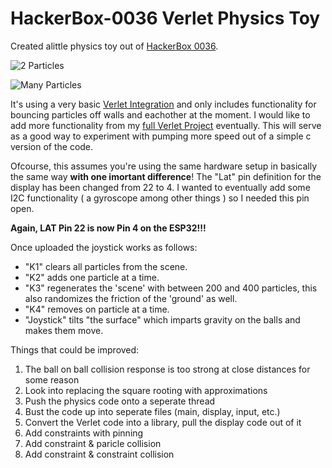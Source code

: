 # HackerBox-0036 Verlet Physics Toy
Created alittle physics toy out of [HackerBox 0036](https://www.instructables.com/id/HackerBox-0036-JumboTron/). 

![2 Particles](https://github.com/jgoergen/HackerBox-0036/blob/master/2particles.GIF?raw=true "2 Particles")

![Many Particles](https://github.com/jgoergen/HackerBox-0036/blob/master/manyparticles.GIF?raw=true "Many Particles")

It's using a very basic [Verlet Integration](https://en.wikipedia.org/wiki/Verlet_integration) and only includes functionality for bouncing particles off walls and eachother at the moment. I would like to add more functionality from my [full Verlet Project](https://github.com/jgoergen/VerletAlgorythm) eventually. This will serve as a good way to experiment with pumping more speed out of a simple c version of the code. 

Ofcourse, this assumes you're using the same hardware setup in basically the same way **with one imortant difference**!
The "Lat" pin definition for the display has been changed from 22 to 4. I wanted to eventually add some I2C functionality ( a gyroscope among other things ) so I needed this pin open.

**Again, LAT Pin 22 is now Pin 4 on the ESP32!!!**

Once uploaded the joystick works as follows:
* "K1" clears all particles from the scene.
* "K2" adds one particle at a time.
* "K3" regenerates the 'scene' with between 200 and 400 particles, this also randomizes the friction of the 'ground' as well.
* "K4" removes on particle at a time.
* "Joystick" tilts "the surface" which imparts gravity on the balls and makes them move.

Things that could be improved:
1. The ball on ball collision response is too strong at close distances for some reason
2. Look into replacing the square rooting with approximations
3. Push the physics code onto a seperate thread
4. Bust the code up into seperate files (main, display, input, etc.)
5. Convert the Verlet code into a library, pull the display code out of it
6. Add constraints with pinning
7. Add constraint & paricle collision
8. Add constraint & constraint collision
